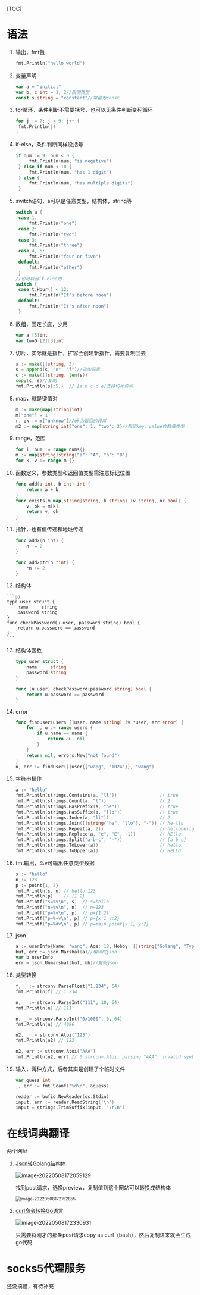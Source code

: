 [TOC]

# 语法

1. 输出，fmt包

   ```go
   fmt.Println("hello world")
   ```

2. 变量声明

   ```go
   var a = "initial"
   var b, c int = 1, 2//指明类型
   const s string = "constant"//常量为const
   ```

3. for循环，条件判断不需要括号，也可以无条件判断变死循环

   ```go
   for j := 7; j < 9; j++ {
   	fmt.Println(j)
   }
   ```

4. if-else，条件判断同样没括号

   ```go
   if num := 9; num < 0 {
   		fmt.Println(num, "is negative")
   	} else if num < 10 {
   		fmt.Println(num, "has 1 digit")
   	} else {
   		fmt.Println(num, "has multiple digits")
   	}
   ```

5. switch语句，a可以是任意类型，结构体，string等

   ```go
   switch a {
   	case 1:
   		fmt.Println("one")
   	case 2:
   		fmt.Println("two")
   	case 3:
   		fmt.Println("three")
   	case 4, 5:
   		fmt.Println("four or five")
   	default:
   		fmt.Println("other")
   	}
   //也可以当if-else用
   switch {
   	case t.Hour() < 12:
   		fmt.Println("It's before noon")
   	default:
   		fmt.Println("It's after noon")
   	}
   ```

6. 数组，固定长度，少用

   ```go
   var a [5]int
   var twoD [2][3]int
   ```

7. 切片，实际就是指针，扩容会创建新指针，需要复制回去

   ```go
   s := make([]string, 3)
   s = append(s, "e", "f")//追加元素
   c := make([]string, len(s))
   copy(c, s)//复制
   fmt.Println(s[:5])  // [a b c d e]支持切片访问
   ```

8. map，就是键值对

   ```go
   m := make(map[string]int)
   m["one"] = 1
   r, ok := m["unknow"]//ok为返回的异常
   m2 := map[string]int{"one": 1, "two": 2}//指定key，value的数值类型
   ```

9. range，范围

   ```go
   for i, num := range nums{}
   m := map[string]string{"a": "A", "b": "B"}
   for k, v := range m {}
   ```

10. 函数定义，参数类型和返回值类型需注意标记位置

    ```go
    func add(a int, b int) int {
    	return a + b
    }
    func exists(m map[string]string, k string) (v string, ok bool) {
    	v, ok = m[k]
    	return v, ok
    }
    ```

11. 指针，也有值传递和地址传递

    ```go
    func add2(n int) {
    	n += 2
    }
    
    func add2ptr(n *int) {
    	*n += 2
    }
    ```

12.  结构体

    ```go
    type user struct {
    	name     string
    	password string
    }
    func checkPassword(u user, password string) bool {
    	return u.password == password
    }
    ```

13. 结构体函数

    ```go
    type user struct {
    	name     string
    	password string
    }
    
    func (u user) checkPassword(password string) bool {
    	return u.password == password
    }
    ```

14. error

    ```go
    func findUser(users []user, name string) (v *user, err error) {
    	for _, u := range users {
    		if u.name == name {
    			return &u, nil
    		}
    	}
    	return nil, errors.New("not found")
    }
    u, err := findUser([]user{{"wang", "1024"}}, "wang")
    ```

15. 字符串操作

    ```go
    a := "hello"
    fmt.Println(strings.Contains(a, "ll"))                // true
    fmt.Println(strings.Count(a, "l"))                    // 2
    fmt.Println(strings.HasPrefix(a, "he"))               // true
    fmt.Println(strings.HasSuffix(a, "llo"))              // true
    fmt.Println(strings.Index(a, "ll"))                   // 2
    fmt.Println(strings.Join([]string{"he", "llo"}, "-")) // he-llo
    fmt.Println(strings.Repeat(a, 2))                     // hellohello
    fmt.Println(strings.Replace(a, "e", "E", -1))         // hEllo
    fmt.Println(strings.Split("a-b-c", "-"))              // [a b c]
    fmt.Println(strings.ToLower(a))                       // hello
    fmt.Println(strings.ToUpper(a))                       // HELLO
    ```

16. fmt输出，%v可输出任意类型数据

    ```go
    s := "hello"
    n := 123
    p := point{1, 2}
    fmt.Println(s, n) // hello 123
    fmt.Println(p)    // {1 2}
    fmt.Printf("s=%v\n", s)  // s=hello
    fmt.Printf("n=%v\n", n)  // n=123
    fmt.Printf("p=%v\n", p)  // p={1 2}
    fmt.Printf("p=%+v\n", p) // p={x:1 y:2}
    fmt.Printf("p=%#v\n", p) // p=main.point{x:1, y:2}
    ```

17. json

    ```go
    a := userInfo{Name: "wang", Age: 18, Hobby: []string{"Golang", "TypeScript"}}
    buf, err := json.Marshal(a)//编码成json
    var b userInfo
    err = json.Unmarshal(buf, &b)//解码json
    ```

18. 类型转换

    ```go
    f, _ := strconv.ParseFloat("1.234", 64)
    fmt.Println(f) // 1.234
    
    n, _ := strconv.ParseInt("111", 10, 64)
    fmt.Println(n) // 111
    
    n, _ = strconv.ParseInt("0x1000", 0, 64)
    fmt.Println(n) // 4096
    
    n2, _ := strconv.Atoi("123")
    fmt.Println(n2) // 123
    
    n2, err := strconv.Atoi("AAA")
    fmt.Println(n2, err) // 0 strconv.Atoi: parsing "AAA": invalid syntax
    ```

19. 输入，两种方式，后者其实是创建了个临时文件

    ```go
    var guess int
    _, err := fmt.Scanf("%d\n", &guess)
    
    reader := bufio.NewReader(os.Stdin)
    input, err := reader.ReadString('\n')
    input = strings.TrimSuffix(input, "\r\n")
    ```

# 在线词典翻译

两个网址

1. [Json转Golang结构体](https://oktools.net/json2go)

   ![image-20220508172059129](images/%E7%AC%AC%E4%B8%80%E8%8A%82%E7%AC%94%E8%AE%B0/image-20220508172059129.png)

   找到post请求，选择preview，复制值到这个网站可以转换成结构体

   <img src="images/%E7%AC%AC%E4%B8%80%E8%8A%82%E7%AC%94%E8%AE%B0/image-20220508172152855.png" alt="image-20220508172152855" style="zoom:80%;" />

2. [curl命令转换Go语言](https://curlconverter.com/#go)

   ![image-20220508172330931](images/%E7%AC%AC%E4%B8%80%E8%8A%82%E7%AC%94%E8%AE%B0/image-20220508172330931.png)

   只需要将刚才的那条post请求copy as curl（bash），然后复制进来就会生成go代码

# socks5代理服务

还没搞懂，有待补充
